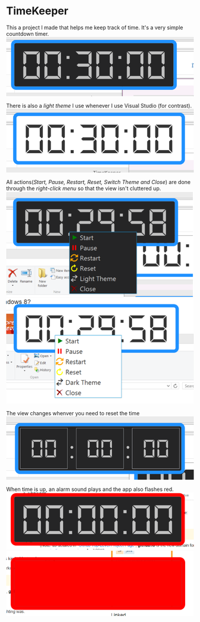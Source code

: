 # TimeKeeper
This a project I made that helps me keep track of time.
It's a very simple countdown timer.
![Dark themed TimeKeeper](images/dark.png)

There is also a *light theme* I use whenever I use Visual Studio (for contrast).
![Light themed TimeKeeper](images/light.png)

All actions(*Start, Pause, Restart, Reset, Switch Theme and Close*) are done
through the *right-click menu* so that the view isn't cluttered up.
![Dark Options](images/darkoption.png)
![Light Options](images/lightoption.png)

The view changes whenver you need to reset the time
![Reset view](images/reset.png)

When time is up, an alarm sound plays and the app also flashes red.
![Flash 1](images/appflash1.png)
![Flash 2](images/appflash2.png)
